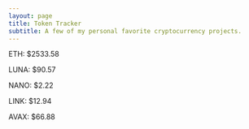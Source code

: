 ```yaml
---
layout: page
title: Token Tracker
subtitle: A few of my personal favorite cryptocurrency projects.
---
```


<!--BEGINCRYPTOINPUT-->
ETH: $2533.58

LUNA: $90.57

NANO: $2.22

LINK: $12.94

AVAX: $66.88

<!--ENDCRYPTOINPUT-->
